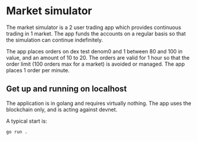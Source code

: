 # Market simulator

The market simulator is a 2 user trading app which provides continuous trading in 1 market. The app funds the accounts on a regular basis so that the simulation can continue indefinitely.

The app places orders on dex test denom0 and 1 between 80 and 100 in value, and an amount of 10 to 20. The orders are valid for 1 hour so that the order limit (100 orders max for a market) is avoided or managed. The app places 1 order per minute.

## Get up and running on localhost

The application is in golang and requires virtually nothing. The app uses the blockchain only, and is acting against devnet.

A typical start is:

```bash
go run .
```
